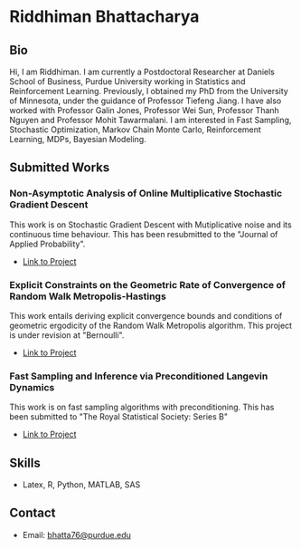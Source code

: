 # Riddhiman Bhattacharya

## Bio
Hi, I am Riddhiman. I am currently a Postdoctoral Researcher at Daniels School of Business, Purdue University working in Statistics and Reinforcement Learning. Previously, I obtained my PhD from the University of Minnesota, under the guidance of Professor Tiefeng Jiang. I have also worked with Professor Galin Jones, Professor Wei Sun, Professor Thanh Nguyen and Professor Mohit Tawarmalani. I am interested in Fast Sampling, Stochastic Optimization, Markov Chain Monte Carlo, Reinforcement Learning, MDPs, Bayesian Modeling.

## Submitted Works

### Non-Asymptotic Analysis of Online Multiplicative Stochastic Gradient Descent
This work is on Stochastic Gradient Descent with Mutiplicative noise and its continuous time behaviour. This has been resubmitted to the "Journal of Applied Probability".

- [Link to Project](https://arxiv.org/abs/2112.07110)

### Explicit Constraints on the Geometric Rate of Convergence of Random Walk Metropolis-Hastings
This work entails deriving explicit convergence bounds and conditions of geometric ergodicity of the Random Walk Metropolis algorithm. This project is under revision at "Bernoulli".

- [Link to Project](https://arxiv.org/abs/2307.11644)

### Fast Sampling and Inference via Preconditioned Langevin Dynamics
This work is on fast sampling algorithms with preconditioning. This has been submitted to "The Royal Statistical Society: Series B"

- [Link to Project](#https://arxiv.org/abs/2310.07542)

## Skills
- Latex, R, Python, MATLAB, SAS

## Contact

- Email: bhatta76@purdue.edu




